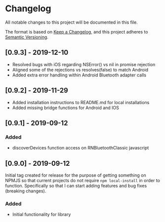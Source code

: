 # Changelog
All notable changes to this project will be documented in this file.

The format is based on [Keep a Changelog](https://keepachangelog.com/en/1.0.0/),
and this project adheres to [Semantic Versioning](https://semver.org/spec/v2.0.0.html).

## [0.9.3] - 2019-12-10
- Resolved bugs with iOS regarding NSError() vs nil in promise rejection
- Aligned some of the rejections vs resolves(false) to match Android
- Added extra error handling within Android Bluetooth adapter calls

## [0.9.2] - 2019-11-29
- Added installation instructions to README.md for local installations
- Added missing bridge functions for Android and IOS

## [0.9.1] - 2019-09-12
### Added
- discoverDevices function access on RNBluetoothClassic javascript

## [0.9.0] - 2019-09-12
Initial tag created for release for the purpose of getting something on NPMJS so that current projects do not require `npm local-install` in order to function.  Specifically so that I can start adding features and bug fixes (breaking changes).

### Added
- Initial functionality for library
  
